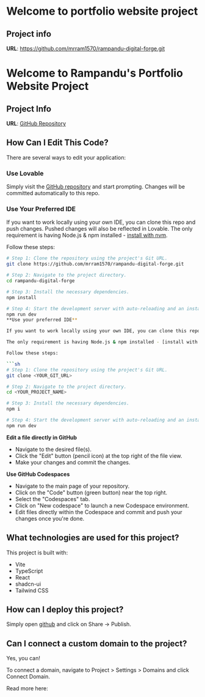 # Welcome to portfolio website  project

## Project info

**URL**: https://github.com/mrram1570/rampandu-digital-forge.git
# Welcome to Rampandu's Portfolio Website Project

## Project Info

**URL**: [GitHub Repository](https://github.com/mrram1570/rampandu-digital-forge.git)

## How Can I Edit This Code?

There are several ways to edit your application:

### Use Lovable

Simply visit the [GitHub repository](https://github.com/mrram1570/rampandu-digital-forge.git) and start prompting. Changes will be committed automatically to this repo.

### Use Your Preferred IDE

If you want to work locally using your own IDE, you can clone this repo and push changes. Pushed changes will also be reflected in Lovable. The only requirement is having Node.js & npm installed - [install with nvm](https://github.com/nvm-sh/nvm#installing-and-updating).

Follow these steps:

```sh
# Step 1: Clone the repository using the project's Git URL.
git clone https://github.com/mrram1570/rampandu-digital-forge.git

# Step 2: Navigate to the project directory.
cd rampandu-digital-forge

# Step 3: Install the necessary dependencies.
npm install

# Step 4: Start the development server with auto-reloading and an instant preview.
npm run dev
**Use your preferred IDE**

If you want to work locally using your own IDE, you can clone this repo and push changes. Pushed changes will also be reflected in Lovable.

The only requirement is having Node.js & npm installed - [install with nvm](https://github.com/nvm-sh/nvm#installing-and-updating)

Follow these steps:

```sh
# Step 1: Clone the repository using the project's Git URL.
git clone <YOUR_GIT_URL>

# Step 2: Navigate to the project directory.
cd <YOUR_PROJECT_NAME>

# Step 3: Install the necessary dependencies.
npm i

# Step 4: Start the development server with auto-reloading and an instant preview.
npm run dev
```

**Edit a file directly in GitHub**

- Navigate to the desired file(s).
- Click the "Edit" button (pencil icon) at the top right of the file view.
- Make your changes and commit the changes.

**Use GitHub Codespaces**

- Navigate to the main page of your repository.
- Click on the "Code" button (green button) near the top right.
- Select the "Codespaces" tab.
- Click on "New codespace" to launch a new Codespace environment.
- Edit files directly within the Codespace and commit and push your changes once you're done.

## What technologies are used for this project?

This project is built with:

- Vite
- TypeScript
- React
- shadcn-ui
- Tailwind CSS

## How can I deploy this project?

Simply open [github](https://github.com/mrram1570/rampandu-digital-forge.git) and click on Share -> Publish.

## Can I connect a custom domain to the project?

Yes, you can!

To connect a domain, navigate to Project > Settings > Domains and click Connect Domain.

Read more here:
